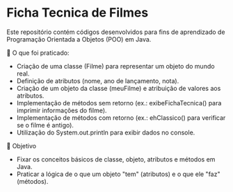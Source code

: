 # Ficha Tecnica de Filmes

Este repositório contém códigos desenvolvidos para fins de aprendizado de Programação Orientada a Objetos (POO) em Java.

📌 O que foi praticado:
- Criação de uma classe (Filme) para representar um objeto do mundo real.
- Definição de atributos (nome, ano de lançamento, nota).
- Criação de um objeto da classe (meuFilme) e atribuição de valores aos atributos.
- Implementação de métodos sem retorno (ex.: exibeFichaTecnica() para imprimir informações do filme).
- Implementação de métodos com retorno (ex.: ehClassico() para verificar se o filme é antigo).
- Utilização do System.out.println para exibir dados no console.

🎯 Objetivo
- Fixar os conceitos básicos de classe, objeto, atributos e métodos em Java.
- Praticar a lógica de o que um objeto "tem" (atributos) e o que ele "faz" (métodos).
